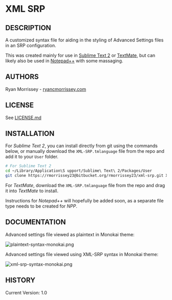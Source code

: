 # XML SRP

## DESCRIPTION
A customized syntax file for aiding in the styling of Advanced Settings files in an SRP configuration.

This was created mainly for use in [Sublime Text 2](http://www.sublimetext.com/2) or [TextMate](http://macromates.com/), but can likely also be used in [Notepad++](http://notepad-plus-plus.org/) with some massaging.

## AUTHORS
Ryan Morrissey - [ryancmorrissey.com](http://ryancmorrissey.com)

## LICENSE
See [LICENSE.md](LICENSE.md)

## INSTALLATION
For _Sublime Text 2_, you can install directly from git using the commands below, or manually download the `XML-SRP.tmlanguage` file from the repo and add it to your `User` folder.

```bash
# For Sublime Text 2
cd ~/Library/Application\S upport/Sublime\ Text\ 2/Packages/User
git clone https://rmorrissey23@bitbucket.org/rmorrissey23/xml-srp.git XML-SRP

```

For _TextMate_, download the `XML-SRP.tmlanguage` file from the repo and drag it into _TextMate_ to install.

Instructions for _Notepad++_ will hopefully be added soon, as a separate file type needs to be created for _NPP_. 

## DOCUMENTATION
Advanced settings file viewed as plaintext in Monokai theme:

![plaintext-syntax-monokai.png](https://bitbucket.org/rmorrissey23/xml-srp/raw/b91238b8e24f2c284fbbe4ae563cf0925b661462/archive/plaintext-syntax-monokai.png)

Advanced settings file viewed using XML-SRP syntax in Monokai theme:

![xml-srp-syntax-monokai.png](https://bitbucket.org/rmorrissey23/xml-srp/raw/27bde563088f97b2dcda49f969b680bfeed0bb11/archive/xml-srp-syntax-monokai.png)

## HISTORY
Current Version: 1.0
